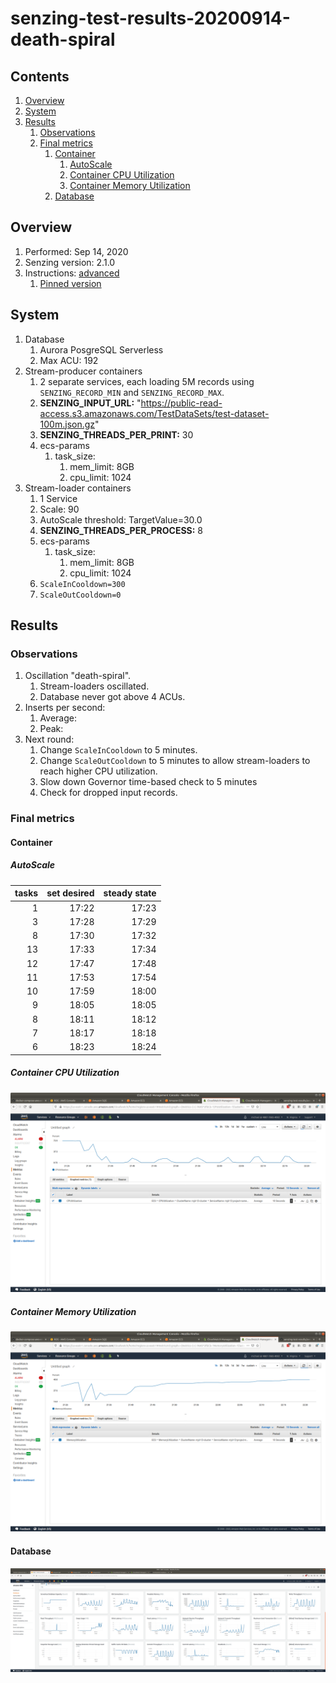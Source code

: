 # senzing-test-results-20200914-death-spiral

## Contents

1. [Overview](#overview)
1. [System](#system)
1. [Results](#results)
    1. [Observations](#observations)
    1. [Final metrics](#final-metrics)
        1. [Container](#container)
            1. [AutoScale](#autoscale)
            1. [Container CPU Utilization](#container-cpu-utilization)
            1. [Container Memory Utilization](#container-memory-utilization)
        1. [Database](#database)

## Overview

1. Performed: Sep 14, 2020
1. Senzing version: 2.1.0
1. Instructions:
   [advanced](https://github.com/Senzing/docker-compose-aws-ecscli-demo/tree/master/docs/advanced)
    1. [Pinned version](https://github.com/Senzing/docker-compose-aws-ecscli-demo/tree/07026eceb733625e8463ca0f0d28428f3f556865/docs/advanced)

## System

1. Database
    1. Aurora PosgreSQL Serverless
    1. Max ACU: 192
1. Stream-producer containers
    1. 2 separate services, each loading 5M records using `SENZING_RECORD_MIN` and `SENZING_RECORD_MAX`.
    1. **SENZING_INPUT_URL:** "https://public-read-access.s3.amazonaws.com/TestDataSets/test-dataset-100m.json.gz"
    1. **SENZING_THREADS_PER_PRINT:** 30
    1. ecs-params
        1. task_size:
            1. mem_limit: 8GB
            1. cpu_limit: 1024
1. Stream-loader containers
    1. 1 Service
    1. Scale: 90
    1. AutoScale threshold: TargetValue=30.0
    1. **SENZING_THREADS_PER_PROCESS:** 8
    1. ecs-params
        1. task_size:
            1. mem_limit: 8GB
            1. cpu_limit: 1024
    1. `ScaleInCooldown=300`
    1. `ScaleOutCooldown=0`

## Results

### Observations

1. Oscillation "death-spiral".
    1. Stream-loaders oscillated.
    2. Database never got above 4 ACUs.
1. Inserts per second:
    1. Average:
    1. Peak:
1. Next round:
    1. Change `ScaleInCooldown`  to 5 minutes.
    1. Change `ScaleOutCooldown` to 5 minutes to allow stream-loaders to reach higher CPU utilization.
    1. Slow down Governor time-based check to 5 minutes
    1. Check for dropped input records.

### Final metrics

#### Container

##### AutoScale

| tasks | set desired | steady state |
|------:|------------:|-------------:|
|     1 |       17:22 |        17:23 |
|     3 |       17:28 |        17:29 |
|     8 |       17:30 |        17:32 |
|    13 |       17:33 |        17:34 |
|    12 |       17:47 |        17:48 |
|    11 |       17:53 |        17:54 |
|    10 |       17:59 |        18:00 |
|     9 |       18:05 |        18:05 |
|     8 |       18:11 |        18:12 |
|     7 |       18:17 |        18:18 |
|     6 |       18:23 |        18:24 |

##### Container CPU Utilization

![Container CPU Utilization](images/container-CPU-Utilization.png "Container CPU Utilization")

##### Container Memory Utilization

![Container Memory Utilization](images/container-Memory-Utilization.png "Container Memory Utilization")

#### Database

![Database metrics](images/database-metrics.png "Database metrics")
